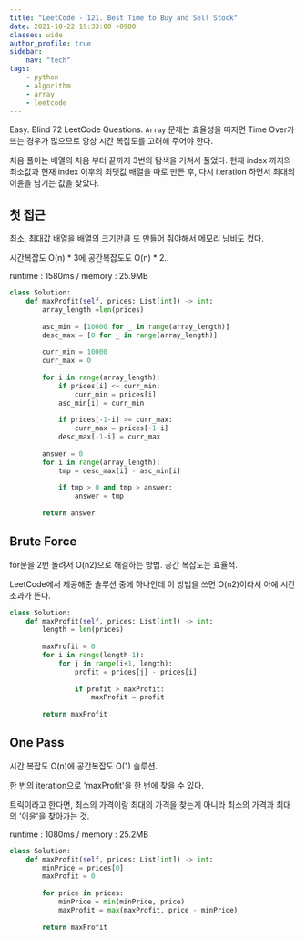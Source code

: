 ```yaml
---
title: "LeetCode - 121. Best Time to Buy and Sell Stock"
date: 2021-10-22 19:33:00 +0900
classes: wide
author_profile: true
sidebar:
    nav: "tech"
tags:
    - python
    - algorithm
    - array
    - leetcode
---
```


Easy. Blind 72 LeetCode Questions. `Array` 문제는 효율성을 따지면 Time Over가 뜨는 경우가 많으므로 항상 시간 복잡도를 고려해 주어야 한다.

처음 풀이는 배열의 처음 부터 끝까지 3번의 탐색을 거쳐서 풀었다. 현재 index 까지의 최소값과 현재 index 이후의 최댓값 배열을 따로 만든 후, 다시 iteration 하면서 최대의 이윤을 남기는 값을 찾았다.

## 첫 접근

최소, 최대값 배열을 배열의 크기만큼 또 만들어 줘야해서 메모리 낭비도 컸다.

시간복잡도 O(n) * 3에 공간복잡도도 O(n) * 2..

runtime : 1580ms / memory : 25.9MB

```python
class Solution:
    def maxProfit(self, prices: List[int]) -> int:
        array_length =len(prices)
        
        asc_min = [10000 for _ in range(array_length)]
        desc_max = [0 for _ in range(array_length)]
        
        curr_min = 10000
        curr_max = 0
        
        for i in range(array_length):
            if prices[i] <= curr_min:
                curr_min = prices[i]
            asc_min[i] = curr_min
            
            if prices[-1-i] >= curr_max:
                curr_max = prices[-1-i]
            desc_max[-1-i] = curr_max
            
        answer = 0
        for i in range(array_length):
            tmp = desc_max[i] - asc_min[i]
            
            if tmp > 0 and tmp > answer:
                answer = tmp
            
        return answer
```

## Brute Force

for문을 2번 돌려서 O(n2)으로 해결하는 방법. 공간 복잡도는 효율적.

LeetCode에서 제공해준 솔루션 중에 하나인데 이 방법을 쓰면 O(n2)이라서 아예 시간초과가 뜬다.

```python
class Solution:
    def maxProfit(self, prices: List[int]) -> int:
        length = len(prices)
        
        maxProfit = 0
        for i in range(length-1):
            for j in range(i+1, length):
                profit = prices[j] - prices[i]
                
                if profit > maxProfit:
                    maxProfit = profit
                    
        return maxProfit
```

## One Pass

시간 복잡도 O(n)에 공간복잡도 O(1) 솔루션.

한 번의 iteration으로 'maxProfit'을 한 번에 찾을 수 있다.

트릭이라고 한다면, 최소의 가격이랑 최대의 가격을 찾는게 아니라 최소의 가격과 최대의 '이윤'을 찾아가는 것.

runtime : 1080ms / memory : 25.2MB


```python
class Solution:
    def maxProfit(self, prices: List[int]) -> int:
        minPrice = prices[0]
        maxProfit = 0
        
        for price in prices:
            minPrice = min(minPrice, price)
            maxProfit = max(maxProfit, price - minPrice)
                
        return maxProfit
```

